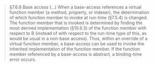 > §7.6.8 Base access
> (...)
> When a base-access references a virtual function member (a method, property, or indexer), the determination of which function member to invoke at run-time (§7.5.4) is changed. The function member that is invoked is determined by finding the most derived implementation (§10.6.3) of the function member with respect to B (instead of with respect to the run-time type of this, as would be usual in a non-base access). Thus, within an override of a virtual function member, a base-access can be used to invoke the inherited implementation of the function member. If the function member referenced by a base-access is abstract, a binding-time error occurs.

